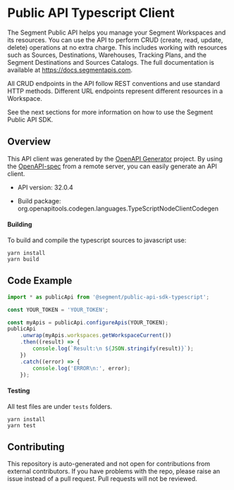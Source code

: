 # Public API Typescript Client

The Segment Public API helps you manage your Segment Workspaces and its resources. You can use the API to perform CRUD (create, read, update, delete) operations at no extra charge. This includes working with resources such as Sources, Destinations, Warehouses, Tracking Plans, and the Segment Destinations and Sources Catalogs. The full documentation is available at https://docs.segmentapis.com.

All CRUD endpoints in the API follow REST conventions and use standard HTTP methods. Different URL endpoints represent different resources in a Workspace.

See the next sections for more information on how to use the Segment Public API SDK.

## Overview

This API client was generated by the [OpenAPI Generator](https://openapi-generator.tech) project. By using the [OpenAPI-spec](https://www.openapis.org/) from a remote server, you can easily generate an API client.

-   API version: 32.0.4

-   Build package: org.openapitools.codegen.languages.TypeScriptNodeClientCodegen

#### Building

To build and compile the typescript sources to javascript use:

```
yarn install
yarn build
```

## Code Example

```typescript
import * as publicApi from '@segment/public-api-sdk-typescript';

const YOUR_TOKEN = 'YOUR_TOKEN';

const myApis = publicApi.configureApis(YOUR_TOKEN);
publicApi
    .unwrap(myApis.workspaces.getWorkspaceCurrent())
    .then((result) => {
        console.log(`Result:\n ${JSON.stringify(result)}`);
    })
    .catch((error) => {
        console.log('ERROR\n:', error);
    });
```

#### Testing

All test files are under `tests` folders.

```
yarn install
yarn test
```

## Contributing

This repository is auto-generated and not open for contributions from external contributors. If you have problems with the repo, please raise an issue instead of a pull request. Pull requests will not be reviewed.
